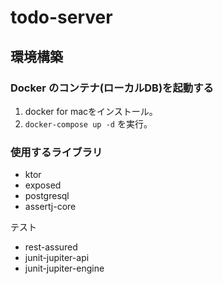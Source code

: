 # todo-server
## 環境構築
### Docker のコンテナ(ローカルDB)を起動する
1. docker for macをインストール。
2. `docker-compose up -d` を実行。

### 使用するライブラリ
- ktor
- exposed
- postgresql
- assertj-core

テスト

- rest-assured
- junit-jupiter-api
- junit-jupiter-engine